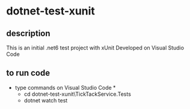 # dotnet-test-xunit

## description
This is an initial .net6 test project with xUnit
Developed on Visual Studio Code

## to run code
* type commands on Visual Studio Code *
    * cd dotnet-test-xunit\TickTackService.Tests
    * dotnet watch test



